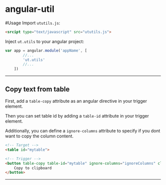 # angular-util
#Usage
Import `ututils.js`:
```html
<srcipt type="text/javascript" src="ututils.js">
```
Inject `ut.utils` to your angular project:
```js
var app = angular.module('appName', [
        //...
        'ut.utils'
        //...
    ])
```
------
## Copy  text from table

First, add a `table-copy` attribute as an angular directive in your trigger element.

Then you can set table id by adding a `table-id` attribute in your trigger element.

Additionally, you can define a `ignore-columns` attribute to specify if you dont want to copy the column content.

```html
<!-- Target -->
<table id="mytable">

<!-- Trigger -->
<button table-copy table-id="mytable" ignore-columns="ignoreColumns" class="btn" >
    Copy to clipboard
</button>
```
------
